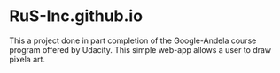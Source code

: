 # RuS-Inc.github.io
This a project done in part completion of the Google-Andela course program offered by Udacity.
This simple web-app allows a user to draw pixela art.
